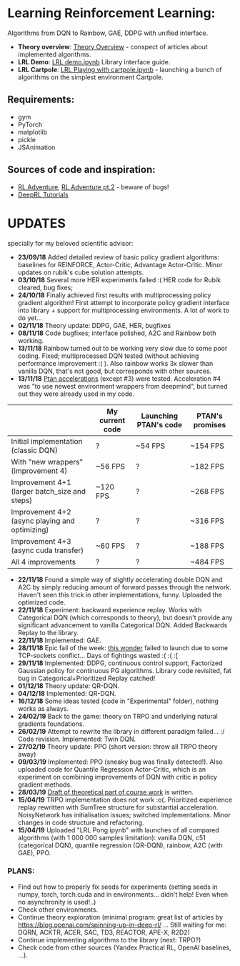 # Learning Reinforcement Learning:
Algorithms from DQN to Rainbow, GAE, DDPG with unified interface.

* **Theory overview**: [Theory Overview](https://github.com/FortsAndMills/Learning-Reinforcement-Learning/tree/master/Theory%20Overview) - conspect of articles about implemented algorithms.
* **LRL Demo**: [LRL demo.ipynb](https://github.com/FortsAndMills/Learning-Reinforcement-Learning/blob/master/LearningRL%20-%20Demo.ipynb) Library interface guide.
* **LRL Cartpole**: [LRL Playing with cartpole.ipynb](https://github.com/FortsAndMills/Learning-Reinforcement-Learning/blob/master/LRL%20Playing%20with%20cartpole.ipynb) - launching a bunch of algorithms on the simplest environment Cartpole.

## Requirements:
* gym
* PyTorch
* matplotlib
* pickle
* JSAnimation

## Sources of code and inspiration:
* [RL Adventure](https://github.com/higgsfield/RL-Adventure), [RL Adventure pt.2](https://github.com/higgsfield/RL-Adventure-2) - beware of bugs!
* [DeepRL Tutorials](https://github.com/qfettes/DeepRL-Tutorials)

# UPDATES
specially for my beloved scientific advisor:
* **23/09/18** Added detailed review of basic policy gradient algorithms: baselines for REINFORCE, Actor-Critic, Advantage Actor-Critic. Minor updates on rubik's cube solution attempts.
* **03/10/18** Several more HER experiments failed :( HER code for Rubik cleared, bug fixes;
* **24/10/18** Finally achieved first results with multiprocessing policy gradient algorithm! First attempt to incorporate policy gradient interface into library + support for multiprocessing environments. A lot of work to do yet...
* **02/11/18** Theory update: DDPG, GAE, HER, bugfixes
* **08/11/18** Code bugfixes; interface polished, A2C and Rainbow both working.
* **13/11/18** Rainbow turned out to be working very slow due to some poor coding. Fixed; multiprocessed DQN tested (without achieving performance improvement :( ). Also rainbow works 3x slower than vanilla DQN, that's not good, but corresponds with other sources.
* **13/11/18** [Ptan accelerations](https://medium.com/mlreview/speeding-up-dqn-on-pytorch-solving-pong-in-30-minutes-81a1bd2dff55) (except #3) were tested. Acceleration #4 was "to use newest environment wrappers from deepmind", but turned out they were already used in my code.

| | My current code| Launching PTAN's code | PTAN's promises |
| ------------ | ------------ | ------------- | ------------- |
| Initial implementation (classic DQN) | ? | ~54 FPS | ~154 FPS |
| With "new wrappers" (improvement 4) | ~56 FPS | ? | ~182 FPS |
| Improvement 4+1 (larger batch_size and steps) | ~120 FPS | ? | ~268 FPS |
| Improvement 4+2 (async playing and optimizing) | ? | ? | ~316 FPS |
| Improvement 4+3 (async cuda transfer) | ~60 FPS | ? | ~188 FPS |
| All 4 improvements | ? | ? | ~484 FPS |

* **22/11/18** Found a simple way of slightly accelerating double DQN and A2C by simply reducing amount of forward passes through the network. Haven't seen this trick in other implementations, funny. Uploaded the optimized code.
* **22/11/18** Experiment: backward experience replay. Works with Categorical DQN (which corresponds to theory), but doesn't provide any significant advancement to vanilla Categorical DQN. Added Backwards Replay to the library.
* **22/11/18** Implemented: GAE.
* **28/11/18** Epic fail of the week: [this wonder](https://github.com/Unity-Technologies/ml-agents) failed to launch due to some TCP-sockets conflict... Days of fightings wasted :( :{ :\[
* **29/11/18** Implemented: DDPG, continuous control support, Factorized Gaussian policy for continuous PG algorithms. Library code revisited, fat bug in Categorical+Prioritized Replay catched!
* **01/12/18** Theory update: QR-DQN.
* **04/12/18** Implemented: QR-DQN.
* **16/12/18** Some ideas tested (code in "Experimental" folder), nothing works as always.
* **24/02/19** Back to the game: theory on TRPO and underlying natural gradients foundations.
* **26/02/19** Attempt to rewrite the library in different paradigm failed... :/ Code revision. Implemented: Twin DQN.
* **27/02/19** Theory update: PPO (short version: throw all TRPO theory away)
* **09/03/19** Implemented: PPO (sneaky bug was finally detected!). Also uploaded code for Quantile Regression Actor-Critic, which is an experiment on combining improvements of DQN with critic in policy gradient methods.
* **28/03/19** [Draft of theoretical part of course work](https://github.com/FortsAndMills/Learning-Reinforcement-Learning/blob/master/Modern_DRL_Algorithms.pdf) is written. 
* **15/04/19** TRPO implementation does not work :o(. Prioritized experience replay rewritten with SumTree structure for substantial acceleration. NoisyNetwork has initialisation issues; switched implementations. Minor changes in code structure and refactoring.
* **15/04/19** Uploaded "LRL Pong.ipynb" with launches of all compared algorithms (with 1 000 000 samples limitation): vanilla DQN, c51 (categorical DQN), quantile regression (QR-DQN), rainbow, A2C (with GAE), PPO. 

### PLANS:
* Find out how to properly fix seeds for experiments (setting seeds in numpy, torch, torch.cuda and in environments... didn't help! Even when no asynchronity is used!..)
* Check other environments.
* Continue theory exploration (minimal program: great list of articles by https://blog.openai.com/spinning-up-in-deep-rl/ ... Still waiting for me: DQRN, ACKTR, ACER, SAC, TD3, REACTOR, APE-X, R2D2)
* Continue implementing algorithms to the library (next: TRPO?)
* Check code from other sources (Yandex Practical RL, OpenAI baselines, ...).

